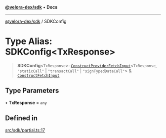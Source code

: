 [**@velora-dex/sdk**](../README.md) • **Docs**

***

[@velora-dex/sdk](../globals.md) / SDKConfig

# Type Alias: SDKConfig\<TxResponse\>

> **SDKConfig**\<`TxResponse`\>: [`ConstructProviderFetchInput`](../interfaces/ConstructProviderFetchInput.md)\<`TxResponse`, `"staticCall"` \| `"transactCall"` \| `"signTypedDataCall"`\> & [`ConstructFetchInput`](../interfaces/ConstructFetchInput.md)

## Type Parameters

• **TxResponse** = `any`

## Defined in

[src/sdk/partial.ts:17](https://github.com/VeloraDEX/sdk/blob/master/src/sdk/partial.ts#L17)
